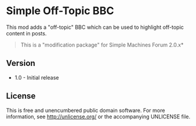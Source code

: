 Simple Off-Topic BBC
====================
This mod adds a "off-topic" BBC which can be used to highlight off-topic content in posts.

> This is a "modification package" for Simple Machines Forum 2.0.x*

Version
-------
* 1.0 - Initial release

License
-------
This is free and unencumbered public domain software. For more information, see <http://unlicense.org/> or the accompanying UNLICENSE file.
